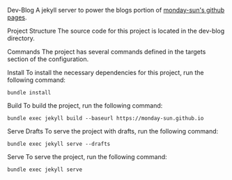 Dev-Blog
A jekyll server to power the blogs portion of [monday-sun's github pages](https://monday-sun.github.io/).

Project Structure
The source code for this project is located in the dev-blog directory.

Commands
The project has several commands defined in the targets section of the configuration.

Install
To install the necessary dependencies for this project, run the following command:

`bundle install`

Build
To build the project, run the following command:

`bundle exec jekyll build --baseurl https://monday-sun.github.io`

Serve Drafts
To serve the project with drafts, run the following command:

`bundle exec jekyll serve --drafts`

Serve
To serve the project, run the following command:

`bundle exec jekyll serve`
